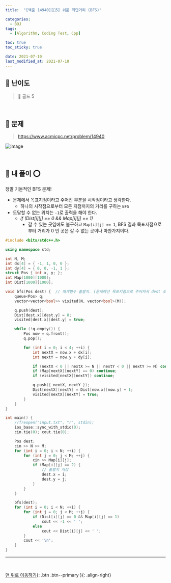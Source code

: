 ```yaml
---
title:  "[백준 14940][💛5] 쉬운 최단거리 (BFS)" 

categories:
  - BOJ
tags:
  - [Algorithm, Coding Test, Cpp]

toc: true
toc_sticky: true

date: 2021-07-10
last_modified_at: 2021-07-10
---
```



## 🚀 난이도 

> 💛 골드 5

<br>

## 🚀 문제

> <https://www.acmicpc.net/problem/14940>

![image](https://user-images.githubusercontent.com/42318591/125154064-08434300-e193-11eb-8ba7-cc5dc66ea304.png)

<br>

## 🚀 내 풀이 ⭕

정말 기본적인 BFS 문제!

- 문제에서 목표지점이라고 주어진 부분을 시작점이라고 생각한다. 
  - 하나의 시작점으로부터 모든 지점까지의 거리를 구하는 `BFS`
- 도달할 수 없는 위치는 `-1`로 출력을 해야 한다.
  - *if (Dist[i][j] == 0 && Map[i][j] == 1)*
    - 갈 수 있는 곳임에도 불구하고 `Map[i][j] == 1`, BFS 결과 목표지점으로부터 거리가 0 인 곳은 갈 수 없는 곳이나 마찬가지이다.

```cpp
#include <bits/stdc++.h>

using namespace std;

int N, M;
int dx[4] = { -1, 1, 0, 0 };
int dy[4] = { 0, 0, -1, 1 };
struct Pos { int x, y; };
int Map[1000][1000];
int Dist[1000][1000];

void bfs(Pos dest) {  // 매개변수 출발지. (문제에선 목표지점으로 주어져서 dest 로 이름 짓긴했지만..)
	queue<Pos> q;
	vector<vector<bool>> visited(N, vector<bool>(M));

	q.push(dest);
	Dist[dest.x][dest.y] = 0;
	visited[dest.x][dest.y] = true;

	while (!q.empty()) {
		Pos now = q.front();
		q.pop();

		for (int i = 0; i < 4; ++i) {
			int nextX = now.x + dx[i];
			int nextY = now.y + dy[i];

			if (nextX < 0 || nextX >= N || nextY < 0 || nextY >= M) continue;
			if (Map[nextX][nextY] == 0) continue;
			if (visited[nextX][nextY]) continue;

			q.push({ nextX, nextY });
			Dist[nextX][nextY] = Dist[now.x][now.y] + 1;
			visited[nextX][nextY] = true;
		}
	}
}

int main() {
	//freopen("input.txt", "r", stdin);
	ios_base::sync_with_stdio(0);
	cin.tie(0); cout.tie(0);

	Pos dest;
	cin >> N >> M;
	for (int i = 0; i < N; ++i) {
		for (int j = 0; j < M; ++j) {
			cin >> Map[i][j];
			if (Map[i][j] == 2) {
                // 출발지 저장
				dest.x = i;
				dest.y = j;
			}
		}
	}

	bfs(dest);
	for (int i = 0; i < N; ++i) {
		for (int j = 0; j < M; ++j) {
			if (Dist[i][j] == 0 && Map[i][j] == 1)
				cout << -1 << ' ';
			else
				cout << Dist[i][j] << ' ';
		}	
		cout << '\n';
	}
}
```

***
<br>

[맨 위로 이동하기](#){: .btn .btn--primary }{: .align-right}